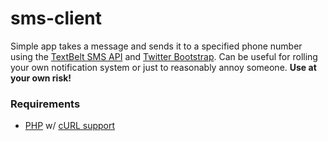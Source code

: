# sms-client
Simple app takes a message and sends it to a specified phone number using the [TextBelt SMS API](http://textbelt.com/) and [Twitter Bootstrap](http://getbootstrap.com/). Can be useful for rolling your own notification system or just to reasonably annoy someone. **Use at your own risk!**

### Requirements
* [PHP](http://php.net/) w/ [cURL support](http://php.net/manual/en/book.curl.php)
